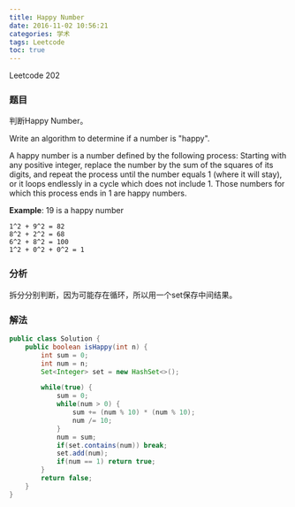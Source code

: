 ```yaml
---
title: Happy Number
date: 2016-11-02 10:56:21
categories: 学术
tags: Leetcode
toc: true
---
```


Leetcode 202

### 题目

判断Happy Number。

Write an algorithm to determine if a number is "happy".

A happy number is a number defined by the following process: Starting with any positive integer, replace the number by the sum of the squares of its digits, and repeat the process until the number equals 1 (where it will stay), or it loops endlessly in a cycle which does not include 1. Those numbers for which this process ends in 1 are happy numbers.

__Example__: 19 is a happy number

```
1^2 + 9^2 = 82
8^2 + 2^2 = 68
6^2 + 8^2 = 100
1^2 + 0^2 + 0^2 = 1
```

### 分析

拆分分别判断，因为可能存在循环，所以用一个set保存中间结果。

### 解法

```java
public class Solution {
    public boolean isHappy(int n) {
        int sum = 0;
        int num = n;
        Set<Integer> set = new HashSet<>();

        while(true) {
            sum = 0;
            while(num > 0) {
                sum += (num % 10) * (num % 10);
                num /= 10;
            }
            num = sum;
            if(set.contains(num)) break;
            set.add(num);
            if(num == 1) return true;
        }
        return false;
    }
}
```